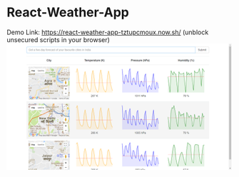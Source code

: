 # React-Weather-App
Demo Link: https://react-weather-app-tztupcmoux.now.sh/ (unblock unsecured scripts in your browser)
<br><b>
![alt text](https://github.com/srijannnd/React-Weather-App/blob/master/1.png)
